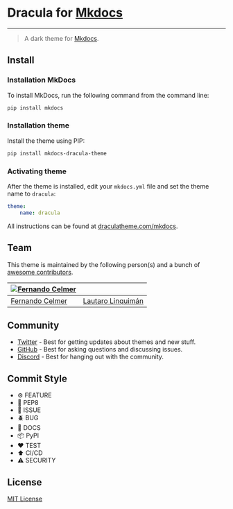 # Dracula for [Mkdocs](https://www.mkdocs.org/)

---

> A dark theme for [Mkdocs](https://www.mkdocs.org/).

## Install

### Installation MkDocs

To install MkDocs, run the following command from the command line:

```bash
pip install mkdocs
```

### Installation theme

Install the theme using PIP:

```bash
pip install mkdocs-dracula-theme
```

### Activating theme

After the theme is installed, edit your `mkdocs.yml` file and set the theme name to `dracula`:

```yml
theme:
    name: dracula
```

All instructions can be found at [draculatheme.com/mkdocs](https://draculatheme.com/mkdocs).

## Team

This theme is maintained by the following person(s) and a bunch of [awesome contributors](https://github.com/dracula/mkdocs/graphs/contributors).

| [![Fernando Celmer](https://github.com/FernandoCelmer.png?size=100)](https://github.com/FernandoCelmer) |                                               |
| ------------------------------------------------------------------------------------------------------- | --------------------------------------------- |
| [Fernando Celmer](https://github.com/FernandoCelmer)                                                    | [Lautaro Linquimán](https://github.com/Ymil)  |

## Community

- [Twitter](https://twitter.com/draculatheme) - Best for getting updates about themes and new stuff.
- [GitHub](https://github.com/dracula/dracula-theme/discussions) - Best for asking questions and discussing issues.
- [Discord](https://draculatheme.com/discord-invite) - Best for hanging out with the community.

## Commit Style

- ⚙️ FEATURE
- 📝 PEP8
- 📌 ISSUE
- 🪲 BUG
- 📘 DOCS
- 📦 PyPI
- ❤️️ TEST
- ⬆️ CI/CD
- ⚠️ SECURITY

## License

[MIT License](./LICENSE)
